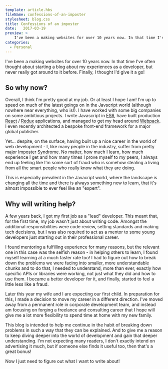 ```yaml
---
template: article.hbs
fileName: confessions-of-an-imposter
stylesheet: blog.css
title: Confessions of an imposter
date:	2017-03-19
preview: > 
    I've been a making websites for over 10 years now. In that time I've often thought about starting a blog about my experiences as a developer, but never really got around to it before. Finally, I thought I'd give it a go!
categories: 
  - Personal
---
```


I've been a making websites for over 10 years now. In that time I've often thought about starting a blog about my experiences as a developer, but never really got around to it before. Finally, I thought I'd give it a go!

## So why now?
Overall, I think I'm pretty good at my job. Or at least I hope I am! I'm up to speed on much of the latest goings on in the Javscript world (although nowhere near everything, who is!). I have worked with some big companies on some ambitious projects. I write Javascript in [ES6](http://es6-features.org/), have built production [React](https://facebook.github.io/react/) / [Redux](https://redux.js.org/docs/introduction/) applications, and managed to get my head around [Webpack](https://webpack.github.io/). I even recently architected a bespoke front-end framework for a major global publisher.

Yet... despite, on the surface, having built up a nice career in the world of web development - I, like many people in the industry, suffer from pretty major [Imposter Syndrome](https://en.wikipedia.org/wiki/Impostor_syndrome). No matter, how much I learn, how much experience I get and how many times I prove myself to my peers, I always end up feeling like I'm some sort of fraud who is somehow stealing a living from all the smart people who really know what they are doing.

This is especially prevalent in the Javacript world, where the landscape is changing all the time and there is always something new to learn, that it's almost impossible to ever feel like an "expert".

## Why will writing help?
A few years back, I got my first job as a "lead" developer. This meant that, for the first time, my job wasn't just about writing code. Amongst the additional responsibilities were code review, setting standards and making tech decisions, but I was also required to act as a mentor to some young developers just starting out in their professional career.

I found mentoring a fulfilling experience for many reasons, but the relevant one in this case was the selfish reason - in helping others to learn, I found myself learning at a much faster rate too! I had to figure out how to break down the problems we were facing into smaller, more understandable chunks and to do that, I needed to understand, more than ever, exactly how specific APIs or libraries were working, not just what they did and how to use them. I became a better developer for it, and finally, started to feel a little less like a fraud.

Later this year my wife and I are expecting our first child. In preparation for this, I made a decision to move my career in a different direction. I've moved away from a permanent role in corporate development team, and instead am focusing on forging a freelance and consulting career that I hope will give me a lot more flexibility to spend time at home with my new family.

This blog is intended to help me continue in the habit of breaking down problems in such a way that they can be explained. And to give me a reason to keep diving deeper into the world of development and gain that deeper understanding. I'm not expecting many readers, I don't exactly intend on advertising it much, but if someone else finds it useful too, then that's a great bonus!

Now I just need to figure out what I want to write about!